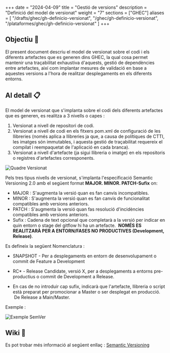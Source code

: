 
+++
date         = "2024-04-09"
title        = "Gestió de versions"
description  = "Definició del model de versionat"
weight      = "7"
sections    = ["GHEC"]
aliases = [
    "/drafts/ghec/gh-definicio-versionat",
    "/ghec/gh-definicio-versionat",
    "/plataformes/ghec/gh-definicio-versionat"
]
+++

## Objectiu 🚀

El present document descriu el model de versionat sobre el codi i els diferents artefactes que es generen dins GHEC, la qual cosa permet mantenir una traçabilitat exhaustiva d'aquests, gestió de dependències entre artefactes, així com implantar mesures de validació en base a aquestes versions a l'hora de realitzar desplegaments en els diferents entorns.

## Al detall 📋

El model de versionat que s'implanta sobre el codi dels diferents artefactes que es generen, es realitza a 3 nivells o capes :
1. Versionat a nivell de repositori de codi.
2. Versionat a nivell de codi en els fitxers pom.xml de configuració de les llibreries (només aplica a llibreries ja que, a causa de polítiques de CTTI, les imatges són immutables, i aquesta gestió de traçabilitat requereix el compilat i reempaquetat de l'aplicació en cada branca).
3. Versionat a nivell d'artefacte (ja sigui llibreria o imatge) en els repositoris o registres d'artefactes corresponents.


![Quadre Versionat](/images/GHEC/quadre_versionat.png)

Pels tres tipus nivells de versionat, s'implanta l'especificació Semantic Versioning 2.0 amb el següent format **MAJOR. MINOR. PATCH-Sufix** on:

+ MAJOR : S'augmenta la versió quan es fan canvis incompatibles. 
+ MINOR : S'augmenta la versió quan es fan canvis de funcionalitat compatibles amb versions anteriors. 
+ PATCH : S'augmenta la versió quan fas resolució d'incidències compatibles amb versions anteriors.
+ Sufix : Cadena de text opcional que completarà a la versió per indicar en quin entorn o stage del gitflow hi ha un artefacte.  **NOMÉS ES REALITZARÀ PER A ENTORN/FASES NO PRODUCTIVES (Development, Release)**.  

Es defineix la següent Nomenclatura :
- SNAPSHOT - Per a desplegaments en entorn de desenvolupament o commit de Feature a Development

- RC* - Release Candidate, versió X, per a desplegaments a entorns pre-productius o commit de Development a Release.

- En cas de no introduir cap sufix, indicarà que l'artefacte, llibreria o script està preparat per promocionar a Master o ser desplegat en producció.  De Release a Main/Master.

Exemple :


![Exemple SemVer](/images/GHEC/exemple_semver.png)

## Wiki 📖

Es pot trobar més informació al següent enllaç :
[Semantic Versioning](https://semver.org/spec/v2.0.0.html)







